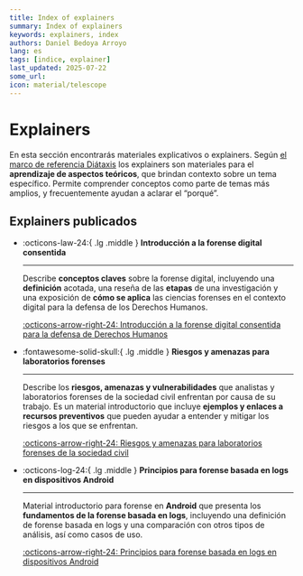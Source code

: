 ```yaml
---
title: Index of explainers
summary: Index of explainers
keywords: explainers, index
authors: Daniel Bedoya Arroyo
lang: es
tags: [indice, explainer]
last_updated: 2025-07-22
some_url:
icon: material/telescope
---
```


# Explainers 

En esta sección encontrarás materiales explicativos o explainers. Según [el marco de referencia Diátaxis](https://diataxis.fr) los explainers son materiales para el **aprendizaje de aspectos teóricos**, que brindan contexto sobre un tema específico. Permite comprender conceptos como parte de temas más amplios, y frecuentemente ayudan a aclarar el “porqué”.

## Explainers publicados

<div class="grid cards" markdown>

-   :octicons-law-24:{ .lg .middle }      __Introducción a la forense digital consentida__

    ---

    Describe **conceptos claves** sobre la forense digital, incluyendo una **definición** acotada, una reseña de las **etapas** de una investigación y una exposición de **cómo se aplica** las ciencias forenses en el contexto digital para la defensa de los Derechos Humanos.

    [:octicons-arrow-right-24: Introducción a la forense digital consentida para la defensa de Derechos Humanos](01-explainer-introduccion-forense-digital/01-explainer-introduccion-forense-digital.html)

-   :fontawesome-solid-skull:{ .lg .middle }      __Riesgos y amenazas para laboratorios forenses__

    ---

    Describe los **riesgos, amenazas y vulnerabilidades** que analistas y laboratorios forenses de la sociedad civil enfrentan por causa de su trabajo. Es un material introductorio que incluye **ejemplos y enlaces a recursos preventivos** que pueden ayudar a entender y mitigar los riesgos a los que se enfrentan.

    [:octicons-arrow-right-24: Riesgos y amenazas para laboratorios forenses de la sociedad civil](02-explainer-riesgos-amenazas/02-explainer-riesgos-amenazas.html)

-   :octicons-log-24:{ .lg .middle }      __Principios para forense basada en logs en dispositivos Android__

    ---

    
    Material introductorio para forense en **Android** que presenta los **fundamentos de la forense basada en logs**, incluyendo una definición de forense basada en logs y una comparación con otros tipos de análisis, así como casos de uso.

    [:octicons-arrow-right-24: Principios para forense basada en logs en dispositivos Android](03-explainer-forense-logs-android/03-explainer-forense-logs-android.html)


</div>






